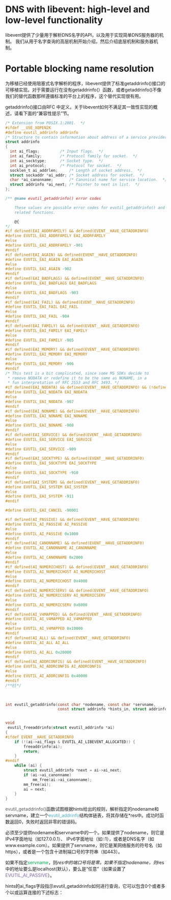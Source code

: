 # DNS with libevent: high-level and low-level functionality

libevent提供了少量用于解析DNS名字的API，以及用于实现简单DNS服务器的机制。
我们从用于名字查询的高层机制开始介绍，然后介绍底层机制和服务器机制。

# Portable blocking name resolution
为移植已经使用阻塞式名字解析的程序，libevent提供了标准getaddrinfo()接口的可移植实现。对于需要运行在没有getaddrinfo(）函数，或者getaddrinfo()不像我们的替代函数那样遵循标准的平台上的程序，这个替代实现很有用。

getaddrinfo()接口由RFC 中定义。关于libevent如何不满足其一致性实现的概述，请看下面的“兼容性提示”节。

~~~c
/* Extension from POSIX.1:2001.  */
#ifdef __USE_XOPEN2K
#define evutil_addrinfo addrinfo
/* Structure to contain information about address of a service provider.  */
struct addrinfo
{
  int ai_flags;			/* Input flags.  */
  int ai_family;		/* Protocol family for socket.  */
  int ai_socktype;		/* Socket type.  */
  int ai_protocol;		/* Protocol for socket.  */
  socklen_t ai_addrlen;		/* Length of socket address.  */
  struct sockaddr *ai_addr;	/* Socket address for socket.  */
  char *ai_canonname;		/* Canonical name for service location.  */
  struct addrinfo *ai_next;	/* Pointer to next in list.  */
};
~~~

~~~C
/** @name evutil_getaddrinfo() error codes

    These values are possible error codes for evutil_getaddrinfo() and
    related functions.

    @{
*/
#if defined(EAI_ADDRFAMILY) && defined(EVENT__HAVE_GETADDRINFO)
#define EVUTIL_EAI_ADDRFAMILY EAI_ADDRFAMILY
#else
#define EVUTIL_EAI_ADDRFAMILY -901
#endif
#if defined(EAI_AGAIN) && defined(EVENT__HAVE_GETADDRINFO)
#define EVUTIL_EAI_AGAIN EAI_AGAIN
#else
#define EVUTIL_EAI_AGAIN -902
#endif
#if defined(EAI_BADFLAGS) && defined(EVENT__HAVE_GETADDRINFO)
#define EVUTIL_EAI_BADFLAGS EAI_BADFLAGS
#else
#define EVUTIL_EAI_BADFLAGS -903
#endif
#if defined(EAI_FAIL) && defined(EVENT__HAVE_GETADDRINFO)
#define EVUTIL_EAI_FAIL EAI_FAIL
#else
#define EVUTIL_EAI_FAIL -904
#endif
#if defined(EAI_FAMILY) && defined(EVENT__HAVE_GETADDRINFO)
#define EVUTIL_EAI_FAMILY EAI_FAMILY
#else
#define EVUTIL_EAI_FAMILY -905
#endif
#if defined(EAI_MEMORY) && defined(EVENT__HAVE_GETADDRINFO)
#define EVUTIL_EAI_MEMORY EAI_MEMORY
#else
#define EVUTIL_EAI_MEMORY -906
#endif
/* This test is a bit complicated, since some MS SDKs decide to
 * remove NODATA or redefine it to be the same as NONAME, in a
 * fun interpretation of RFC 2553 and RFC 3493. */
#if defined(EAI_NODATA) && defined(EVENT__HAVE_GETADDRINFO) && (!defined(EAI_NONAME) || EAI_NODATA != EAI_NONAME)
#define EVUTIL_EAI_NODATA EAI_NODATA
#else
#define EVUTIL_EAI_NODATA -907
#endif
#if defined(EAI_NONAME) && defined(EVENT__HAVE_GETADDRINFO)
#define EVUTIL_EAI_NONAME EAI_NONAME
#else
#define EVUTIL_EAI_NONAME -908
#endif
#if defined(EAI_SERVICE) && defined(EVENT__HAVE_GETADDRINFO)
#define EVUTIL_EAI_SERVICE EAI_SERVICE
#else
#define EVUTIL_EAI_SERVICE -909
#endif
#if defined(EAI_SOCKTYPE) && defined(EVENT__HAVE_GETADDRINFO)
#define EVUTIL_EAI_SOCKTYPE EAI_SOCKTYPE
#else
#define EVUTIL_EAI_SOCKTYPE -910
#endif
#if defined(EAI_SYSTEM) && defined(EVENT__HAVE_GETADDRINFO)
#define EVUTIL_EAI_SYSTEM EAI_SYSTEM
#else
#define EVUTIL_EAI_SYSTEM -911
#endif

#define EVUTIL_EAI_CANCEL -90001

#if defined(AI_PASSIVE) && defined(EVENT__HAVE_GETADDRINFO)
#define EVUTIL_AI_PASSIVE AI_PASSIVE
#else
#define EVUTIL_AI_PASSIVE 0x1000
#endif
#if defined(AI_CANONNAME) && defined(EVENT__HAVE_GETADDRINFO)
#define EVUTIL_AI_CANONNAME AI_CANONNAME
#else
#define EVUTIL_AI_CANONNAME 0x2000
#endif
#if defined(AI_NUMERICHOST) && defined(EVENT__HAVE_GETADDRINFO)
#define EVUTIL_AI_NUMERICHOST AI_NUMERICHOST
#else
#define EVUTIL_AI_NUMERICHOST 0x4000
#endif
#if defined(AI_NUMERICSERV) && defined(EVENT__HAVE_GETADDRINFO)
#define EVUTIL_AI_NUMERICSERV AI_NUMERICSERV
#else
#define EVUTIL_AI_NUMERICSERV 0x8000
#endif
#if defined(AI_V4MAPPED) && defined(EVENT__HAVE_GETADDRINFO)
#define EVUTIL_AI_V4MAPPED AI_V4MAPPED
#else
#define EVUTIL_AI_V4MAPPED 0x10000
#endif
#if defined(AI_ALL) && defined(EVENT__HAVE_GETADDRINFO)
#define EVUTIL_AI_ALL AI_ALL
#else
#define EVUTIL_AI_ALL 0x20000
#endif
#if defined(AI_ADDRCONFIG) && defined(EVENT__HAVE_GETADDRINFO)
#define EVUTIL_AI_ADDRCONFIG AI_ADDRCONFIG
#else
#define EVUTIL_AI_ADDRCONFIG 0x40000
#endif
/**@}*/
~~~


​	

~~~c
int evutil_getaddrinfo(const char *nodename, const char *servname, 
                       const struct addrinfo *hints_in, struct addrinfo **res);
~~~

~~~c

void
 evutil_freeaddrinfo(struct evutil_addrinfo *ai)
{
#ifdef EVENT__HAVE_GETADDRINFO
	if (!(ai->ai_flags & EVUTIL_AI_LIBEVENT_ALLOCATED)) {
		freeaddrinfo(ai);
		return;
	}
#endif
	while (ai) {
		struct evutil_addrinfo *next = ai->ai_next;
		if (ai->ai_canonname)
			mm_free(ai->ai_canonname);
		mm_free(ai);
		ai = next;
	}
}
~~~

<font color="#595959">evutil_getaddrinfo()</font>函数试图根据hints给出的规则，解析指定的nodename和servname，建立一个<font color="#4bacc6">evutil_addrinfo</font>结构体链表，将其存储在*res中。成功时函数返回0，失败时返回非零的错误码。

必须至少提供nodename和servname中的一个。如果提供了nodename，则它是IPv4字面地址（如127.0.0.1）、
IPv6字面地址（如::1），或者是DNS名字（如www.example.com）。如果提供了servname，则它是某网络服务的符号名（如https），或者是一个包含十进制端口号的字符串（如443）。

如果不指定<font color="#00b050">servname</font>，则*res中的端口号将是零。如果不指定nodename，则*res中的地址要么是localhost(默认），要么是“任意”（如果设置了<font color="#8064a2">EVUTIL_AI_PASSIVE</font>）。

hints的ai_flags字段指示evutil_getaddrinfo如何进行查询，它可以包含0个或者多个以或运算连接的下述标志：